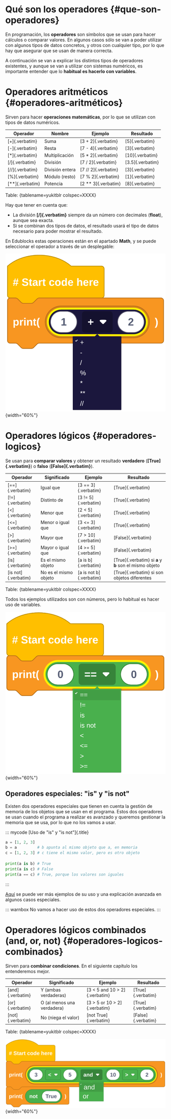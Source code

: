 
# Qué son los operadores {#que-son-operadores}

En programación, los **operadores** son símbolos que se usan para hacer cálculos o comparar valores. En algunos casos sólo se van a poder utilizar con algunos tipos de datos concretos, y otros con cualquier tipo, por lo que hay que asegurar que se usan de manera correcta.

A continuación se van a explicar los distintos tipos de operadores existentes, y aunque se van a utilizar con sistemas numéricos, es importante entender que lo **habitual es hacerlo con variables**.


# Operadores aritméticos {#operadores-aritméticos}

Sirven para hacer **operaciones matemáticas**, por lo que se utilizan con tipos de datos numéricos.

| Operador        | Nombre          | Ejemplo       | Resultado     |
|-----------------|-----------------|---------------|---------------|
| [+]{.verbatim}  | Suma            | [3 + 2]{.verbatim}  | [5]{.verbatim}   |
| [-]{.verbatim}  | Resta           | [7 - 4]{.verbatim}  | [3]{.verbatim}   |
| [*]{.verbatim}  | Multiplicación  | [5 * 2]{.verbatim}  | [10]{.verbatim}  |
| [/]{.verbatim}  | División        | [7 / 2]{.verbatim}  | [3.5]{.verbatim} |
| [//]{.verbatim} | División entera | [7 // 2]{.verbatim} | [3]{.verbatim}   |
| [%]{.verbatim}  | Módulo (resto)  | [7 % 2]{.verbatim}  | [1]{.verbatim}   |
| [**]{.verbatim} | Potencia        | [2 ** 3]{.verbatim} | [8]{.verbatim}   |

Table: {tablename=yukitblr colspec=XXXX}

Hay que tener en cuenta que:

- La división **[/]{.verbatim}** siempre da un número con decimales (**float**), aunque sea exacta.
- Si se combinan dos tipos de datos, el resultado usará el tipo de datos necesario para poder mostrar el resultado.

En Edublocks estas operaciones están en el apartado **Math**, y se puede seleccionar el operador a través de un desplegable:

![](img/introduccion_programacion/edublocks_operators_arithmetic.png){width="60%"}


# Operadores lógicos {#operadores-logicos}

Se usan para **comparar valores** y obtener un resultado **verdadero** (**[True]{.verbatim}**) o **falso** (**[False]{.verbatim}**).

| Operador | Significado  | Ejemplo  | Resultado  |
|----------|--------------|----------|------------|
| [==]{.verbatim}     | Igual que             | [3 == 3]{.verbatim}     | [True]{.verbatim}  |
| [!=]{.verbatim}     | Distinto de           | [3 != 5]{.verbatim}     | [True]{.verbatim}  |
| [<]{.verbatim}      | Menor que             | [2 < 5]{.verbatim}      | [True]{.verbatim}  |
| [<=]{.verbatim}     | Menor o igual que     | [3 <= 3]{.verbatim}     | [True]{.verbatim}  |
| [>]{.verbatim}      | Mayor que             | [7 > 10]{.verbatim}     | [False]{.verbatim} |
| [>=]{.verbatim}     | Mayor o igual que     | [4 >= 5]{.verbatim}     | [False]{.verbatim} |
| [is]{.verbatim}     | Es el mismo objeto    | [a is b]{.verbatim}     | [True]{.verbatim} si **a** y **b** son el mismo objeto |
| [is not]{.verbatim} | No es el mismo objeto | [a is not b]{.verbatim} | [True]{.verbatim} si son objetos diferentes |

Table: {tablename=yukitblr colspec=XXXX}

Todos los ejemplos utilizados son con números, pero lo habitual es hacer uso de variables.

![](img/introduccion_programacion/edublocks_operators_logic.png){width="60%"}

## Operadores especiales: "is" y "is not"

Existen dos operadores especiales que tienen en cuenta la gestión de memoria de los objetos que se usan en el programa. Estos dos operadores se usan cuando el programa a realizar es avanzado y queremos gestionar la memoria que se usa, por lo que no los vamos a usar.

::: mycode
[Uso de "is" y "is not"]{.title}

```python
a = [1, 2, 3]
b = a         # b apunta al mismo objeto que a, en memoria
c = [1, 2, 3] # c tiene el mismo valor, pero es otro objeto

print(a is b) # True
print(a is c) # False
print(a == c) # True, porque los valores son iguales
```
:::

[Aquí](https://w3schools.tech/tutorial/python/python_identity_operators) se puede ver más ejemplos de su uso y una explicación avanzada en algunos casos especiales.

::: warnbox
No vamos a hacer uso de estos dos operadores especiales.
:::


# Operadores lógicos combinados (and, or, not) {#operadores-logicos-combinados}

Sirven para **combinar condiciones**. En el siguiente capítulo los entenderemos mejor.

| Operador | Significado  | Ejemplo    | Resultado  |
|----------|--------------|------------|------------|
| [and]{.verbatim} | Y (ambas verdaderas)  | [3 < 5 and 10 > 2]{.verbatim}     | [True]{.verbatim}  |
| [or]{.verbatim}  | O (al menos una verdadera) | [3 > 5 or 10 > 2]{.verbatim} | [True]{.verbatim}  |
| [not]{.verbatim} | No (niega el valor)  | [not True]{.verbatim}              | [False]{.verbatim} |

Table: {tablename=yukitblr colspec=XXXX}

![](img/introduccion_programacion/edublocks_operators_logic2.png){width="60%"}


